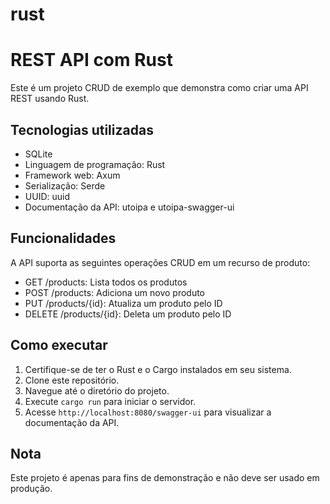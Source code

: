 # rust
# REST API com Rust

Este é um projeto CRUD de exemplo que demonstra como criar uma API REST usando Rust.

## Tecnologias utilizadas

- SQLite
- Linguagem de programação: Rust
- Framework web: Axum
- Serialização: Serde
- UUID: uuid
- Documentação da API: utoipa e utoipa-swagger-ui

## Funcionalidades

A API suporta as seguintes operações CRUD em um recurso de produto:

- GET /products: Lista todos os produtos
- POST /products: Adiciona um novo produto
- PUT /products/{id}: Atualiza um produto pelo ID
- DELETE /products/{id}: Deleta um produto pelo ID

## Como executar

1. Certifique-se de ter o Rust e o Cargo instalados em seu sistema.
2. Clone este repositório.
3. Navegue até o diretório do projeto.
4. Execute `cargo run` para iniciar o servidor.
5. Acesse `http://localhost:8080/swagger-ui` para visualizar a documentação da API.

## Nota

Este projeto é apenas para fins de demonstração e não deve ser usado em produção.